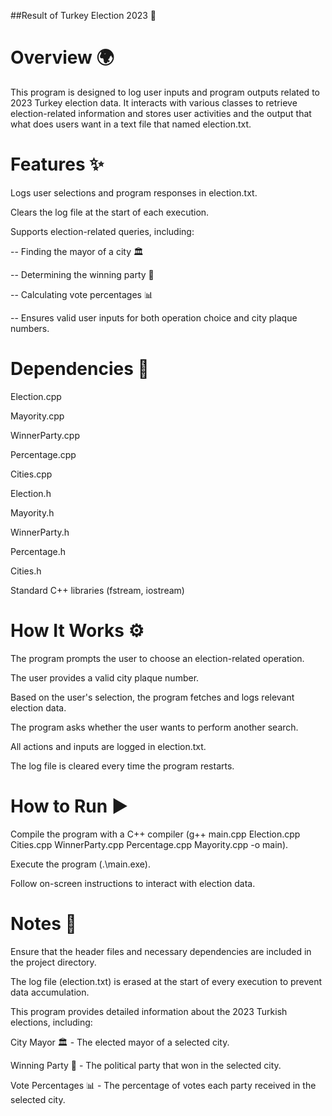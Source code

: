 ##Result of Turkey Election 2023 📜

# Overview 🌍

This program is designed to log user inputs and program outputs related to 2023 Turkey election data. It interacts with various classes to retrieve election-related information and stores user activities and the output that what does users want in a text file that named election.txt.

# Features ✨

Logs user selections and program responses in election.txt.

Clears the log file at the start of each execution.

Supports election-related queries, including:

-- Finding the mayor of a city 🏛️

-- Determining the winning party 🎉

-- Calculating vote percentages 📊

-- Ensures valid user inputs for both operation choice and city plaque numbers.

# Dependencies 📌

Election.cpp

Mayority.cpp

WinnerParty.cpp 

Percentage.cpp

Cities.cpp

Election.h

Mayority.h

WinnerParty.h

Percentage.h

Cities.h

Standard C++ libraries (fstream, iostream)

# How It Works ⚙️

The program prompts the user to choose an election-related operation.

The user provides a valid city plaque number.

Based on the user's selection, the program fetches and logs relevant election data.

The program asks whether the user wants to perform another search.

All actions and inputs are logged in election.txt.

The log file is cleared every time the program restarts.

# How to Run ▶️

Compile the program with a C++ compiler (g++ main.cpp Election.cpp Cities.cpp WinnerParty.cpp Percentage.cpp Mayority.cpp -o main).

Execute the program (.\main.exe).

Follow on-screen instructions to interact with election data.

# Notes 📝

Ensure that the header files and necessary dependencies are included in the project directory.

The log file (election.txt) is erased at the start of every execution to prevent data accumulation.

This program provides detailed information about the 2023 Turkish elections, including:

City Mayor 🏛️ - The elected mayor of a selected city.

Winning Party 🎉 - The political party that won in the selected city.

Vote Percentages 📊 - The percentage of votes each party received in the selected city.
